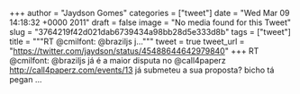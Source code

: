 
+++
author = "Jaydson Gomes"
categories = ["tweet"]
date = "Wed Mar 09 14:18:32 +0000 2011"
draft = false
image = "No media found for this Tweet"
slug = "3764219f42d021dab6739434a98bb28d5e333d8b"
tags = ["tweet"]
title = """RT @cmilfont: @braziljs j..."""
tweet = true
tweet_url = "https://twitter.com/jaydson/status/45488644642979840"
+++
RT @cmilfont: @braziljs já é a maior disputa no @call4paperz http://call4paperz.com/events/13 já submeteu a sua proposta? bicho tá pegan ...

